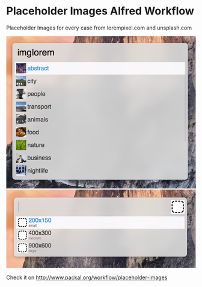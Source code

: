 # Placeholder Images Alfred Workflow
Placeholder Images for every case from lorempixel.com and unsplash.com

!['imglorem'](imglorem.png)
!['sizes'](sizes.png)

Check it on http://www.packal.org/workflow/placeholder-images
